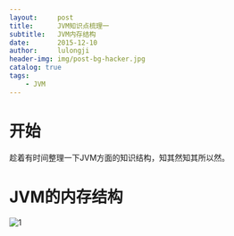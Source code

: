```yaml
---
layout:     post
title:      JVM知识点梳理一
subtitle:   JVM内存结构
date:       2015-12-10
author:     lulongji
header-img: img/post-bg-hacker.jpg
catalog: true
tags:
    - JVM
---
```


# 开始

趁着有时间整理一下JVM方面的知识结构，知其然知其所以然。

# JVM的内存结构

![1](https://raw.githubusercontent.com/lulongji/lulongji.github.io/master/imgs/jvm/JVM-SGA.png)